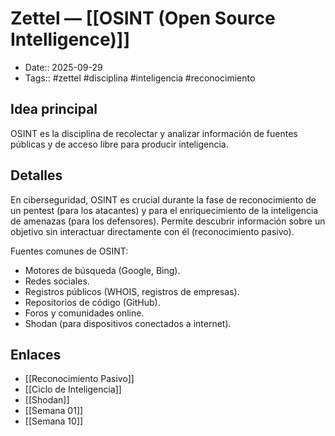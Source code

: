# Zettel — [[OSINT (Open Source Intelligence)]]

- Date:: 2025-09-29
- Tags:: #zettel #disciplina #inteligencia #reconocimiento

## Idea principal
OSINT es la disciplina de recolectar y analizar información de fuentes públicas y de acceso libre para producir inteligencia.

## Detalles
En ciberseguridad, OSINT es crucial durante la fase de reconocimiento de un pentest (para los atacantes) y para el enriquecimiento de la inteligencia de amenazas (para los defensores). Permite descubrir información sobre un objetivo sin interactuar directamente con él (reconocimiento pasivo).

Fuentes comunes de OSINT:
- Motores de búsqueda (Google, Bing).
- Redes sociales.
- Registros públicos (WHOIS, registros de empresas).
- Repositorios de código (GitHub).
- Foros y comunidades online.
- Shodan (para dispositivos conectados a internet).

## Enlaces
- [[Reconocimiento Pasivo]]
- [[Ciclo de Inteligencia]]
- [[Shodan]]
- [[Semana 01]]
- [[Semana 10]]